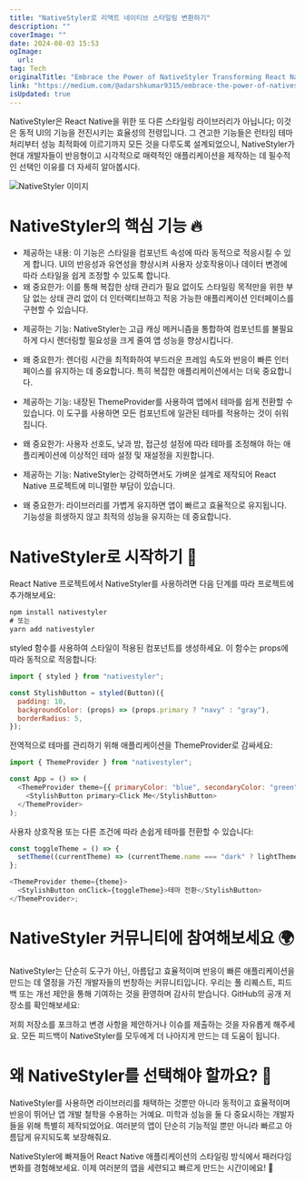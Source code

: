 ```yaml
---
title: "NativeStyler로 리액트 네이티브 스타일링 변환하기"
description: ""
coverImage: ""
date: 2024-08-03 15:53
ogImage:
  url:
tag: Tech
originalTitle: "Embrace the Power of NativeStyler Transforming React Native Styling "
link: "https://medium.com/@adarshkumar9315/embrace-the-power-of-nativestyler-transforming-react-native-styling-8ca924e929f7"
isUpdated: true
---
```


NativeStyler은 React Native을 위한 또 다른 스타일링 라이브러리가 아닙니다; 이것은 동적 UI의 기능을 전진시키는 효율성의 전령입니다. 그 견고한 기능들은 런타임 테마 처리부터 성능 최적화에 이르기까지 모든 것을 다루도록 설계되었으니, NativeStyler가 현대 개발자들이 반응형이고 시각적으로 매력적인 애플리케이션을 제작하는 데 필수적인 선택인 이유를 더 자세히 알아봅시다.

![NativeStyler 이미지](/assets/img/EmbracethePowerofNativeStylerTransformingReactNativeStyling_0.png)

# NativeStyler의 핵심 기능 🔥

- 제공하는 내용: 이 기능은 스타일을 컴포넌트 속성에 따라 동적으로 적응시킬 수 있게 합니다. UI의 반응성과 유연성을 향상시켜 사용자 상호작용이나 데이터 변경에 따라 스타일을 쉽게 조정할 수 있도록 합니다.
- 왜 중요한가: 이를 통해 복잡한 상태 관리가 필요 없이도 스타일링 목적만을 위한 부담 없는 상태 관리 없이 더 인터랙티브하고 적응 가능한 애플리케이션 인터페이스를 구현할 수 있습니다.

<!-- seedividend - 사각형 -->

<ins class="adsbygoogle"
     style="display:block"
     data-ad-client="ca-pub-4877378276818686"
     data-ad-slot="1898504329"
     data-ad-format="auto"
     data-full-width-responsive="true"></ins>

<script>
     (adsbygoogle = window.adsbygoogle || []).push({});
</script>

- 제공하는 기능: NativeStyler는 고급 캐싱 메커니즘을 통합하여 컴포넌트를 불필요하게 다시 렌더링할 필요성을 크게 줄여 앱 성능을 향상시킵니다.
- 왜 중요한가: 렌더링 시간을 최적화하여 부드러운 프레임 속도와 반응이 빠른 인터페이스를 유지하는 데 중요합니다. 특히 복잡한 애플리케이션에서는 더욱 중요합니다.

- 제공하는 기능: 내장된 ThemeProvider를 사용하여 앱에서 테마를 쉽게 전환할 수 있습니다. 이 도구를 사용하면 모든 컴포넌트에 일관된 테마를 적용하는 것이 쉬워집니다.
- 왜 중요한가: 사용자 선호도, 낮과 밤, 접근성 설정에 따라 테마를 조정해야 하는 애플리케이션에 이상적인 테마 설정 및 재설정을 지원합니다.

- 제공하는 기능: NativeStyler는 강력하면서도 가벼운 설계로 제작되어 React Native 프로젝트에 미니멀한 부담이 있습니다.
- 왜 중요한가: 라이브러리를 가볍게 유지하면 앱이 빠르고 효율적으로 유지됩니다. 기능성을 희생하지 않고 최적의 성능을 유지하는 데 중요합니다.

# NativeStyler로 시작하기 🚀

<!-- seedividend - 사각형 -->

<ins class="adsbygoogle"
     style="display:block"
     data-ad-client="ca-pub-4877378276818686"
     data-ad-slot="1898504329"
     data-ad-format="auto"
     data-full-width-responsive="true"></ins>

<script>
     (adsbygoogle = window.adsbygoogle || []).push({});
</script>

React Native 프로젝트에서 NativeStyler를 사용하려면 다음 단계를 따라 프로젝트에 추가해보세요:

```js
npm install nativestyler
# 또는
yarn add nativestyler
```

styled 함수를 사용하여 스타일이 적용된 컴포넌트를 생성하세요. 이 함수는 props에 따라 동적으로 적응합니다:

```js
import { styled } from "nativestyler";

const StylishButton = styled(Button)({
  padding: 10,
  backgroundColor: (props) => (props.primary ? "navy" : "gray"),
  borderRadius: 5,
});
```

<!-- seedividend - 사각형 -->

<ins class="adsbygoogle"
     style="display:block"
     data-ad-client="ca-pub-4877378276818686"
     data-ad-slot="1898504329"
     data-ad-format="auto"
     data-full-width-responsive="true"></ins>

<script>
     (adsbygoogle = window.adsbygoogle || []).push({});
</script>

전역적으로 테마를 관리하기 위해 애플리케이션을 ThemeProvider로 감싸세요:

```js
import { ThemeProvider } from "nativestyler";

const App = () => (
  <ThemeProvider theme={{ primaryColor: "blue", secondaryColor: "green" }}>
    <StylishButton primary>Click Me</StylishButton>
  </ThemeProvider>
);
```

사용자 상호작용 또는 다른 조건에 따라 손쉽게 테마를 전환할 수 있습니다:

```js
const toggleTheme = () => {
  setTheme((currentTheme) => (currentTheme.name === "dark" ? lightTheme : darkTheme));
};

<ThemeProvider theme={theme}>
  <StylishButton onClick={toggleTheme}>테마 전환</StylishButton>
</ThemeProvider>;
```

<!-- seedividend - 사각형 -->

<ins class="adsbygoogle"
     style="display:block"
     data-ad-client="ca-pub-4877378276818686"
     data-ad-slot="1898504329"
     data-ad-format="auto"
     data-full-width-responsive="true"></ins>

<script>
     (adsbygoogle = window.adsbygoogle || []).push({});
</script>

# NativeStyler 커뮤니티에 참여해보세요 🌍

NativeStyler는 단순히 도구가 아닌, 아름답고 효율적이며 반응이 빠른 애플리케이션을 만드는 데 열정을 가진 개발자들의 번창하는 커뮤니티입니다. 우리는 풀 리퀘스트, 피드백 또는 개선 제안을 통해 기여하는 것을 환영하며 감사히 받습니다. GitHub의 공개 저장소를 확인해보세요:

저희 저장소를 포크하고 변경 사항을 제안하거나 이슈를 제출하는 것을 자유롭게 해주세요. 모든 피드백이 NativeStyler를 모두에게 더 나아지게 만드는 데 도움이 됩니다.

# 왜 NativeStyler를 선택해야 할까요? 🌈

<!-- seedividend - 사각형 -->

<ins class="adsbygoogle"
     style="display:block"
     data-ad-client="ca-pub-4877378276818686"
     data-ad-slot="1898504329"
     data-ad-format="auto"
     data-full-width-responsive="true"></ins>

<script>
     (adsbygoogle = window.adsbygoogle || []).push({});
</script>

NativeStyler를 사용하면 라이브러리를 채택하는 것뿐만 아니라 동적이고 효율적이며 반응이 뛰어난 앱 개발 철학을 수용하는 거예요. 미학과 성능을 둘 다 중요시하는 개발자들을 위해 특별히 제작되었어요. 여러분의 앱이 단순히 기능적일 뿐만 아니라 빠르고 아름답게 유지되도록 보장해줘요.

NativeStyler에 빠져들어 React Native 애플리케이션의 스타일링 방식에서 패러다임 변화를 경험해보세요. 이제 여러분의 앱을 세련되고 빠르게 만드는 시간이에요! 🚀
